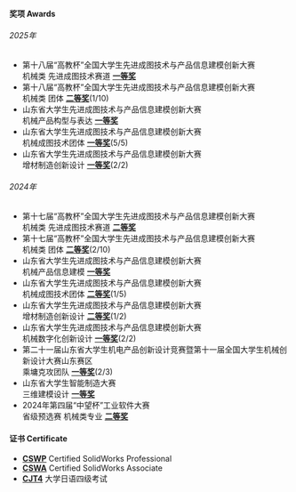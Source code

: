 
#### 奖项 Awards

###### 2025年
- 第十八届“高教杯”全国大学生先进成图技术与产品信息建模创新大赛\
机械类 先进成图技术赛道 **[一等奖](contents/data/25/国赛个人.jpg)**
- 第十八届“高教杯”全国大学生先进成图技术与产品信息建模创新大赛\
机械类 团体 **[二等奖](data/25/国赛团体.jpg)**(1/10)
- 山东省大学生先进成图技术与产品信息建模创新大赛\
机械产品构型与表达 **[一等奖](data/25/省赛个人.jpg)**
- 山东省大学生先进成图技术与产品信息建模创新大赛\
机械成图技术团体 **[一等奖](data/25/省赛团体.jpg)**(5/5)
- 山东省大学生先进成图技术与产品信息建模创新大赛\
增材制造创新设计 **[一等奖](data/25/省赛增材.jpg)**(2/2)
###### 2024年
- 第十七届“高教杯”全国大学生先进成图技术与产品信息建模创新大赛\
机械类 先进成图技术赛道 **[二等奖](data/24/国赛个人.jpg)**
- 第十七届“高教杯”全国大学生先进成图技术与产品信息建模创新大赛\
机械类 团体 **[二等奖](data/24/国赛团队.jpg)**(2/10)
- 山东省大学生先进成图技术与产品信息建模创新大赛\
机械产品信息建模 **[一等奖](data/24/省赛个人.jpg)**
- 山东省大学生先进成图技术与产品信息建模创新大赛\
机械成图技术团体 **[二等奖](data/24/省赛团队.jpg)**(1/5)
- 山东省大学生先进成图技术与产品信息建模创新大赛\
增材制造创新设计 **[二等奖](data/24/省赛增材.jpg)**(1/2)
- 山东省大学生先进成图技术与产品信息建模创新大赛\
机械数字化创新设计 **[一等奖](data/24/省赛创新.jpg)**(2/2)
- 第二十一届山东省大学生机电产品创新设计竞赛暨第十一届全国大学生机械创新设计大赛山东赛区\
乘墉克攻团队 **[一等奖](data/24/机电创新.jpg)**(2/3)
- 山东省大学生智能制造大赛\
三维建模设计 **[一等奖](data/24/智能制造.jpg)**
- 2024年第四届“中望杯”工业软件大赛\
省级预选赛 机械类专业 **[二等奖](data/24/中望省赛.png)**

#### 证书 Certificate
- **[CSWP](data/CSWP.pdf)** Certified SolidWorks Professional
- **[CSWA](data/CSWA.pdf)** Certified SolidWorks Associate
- **[CJT4](data/CJT4.pdf)** 大学日语四级考试
